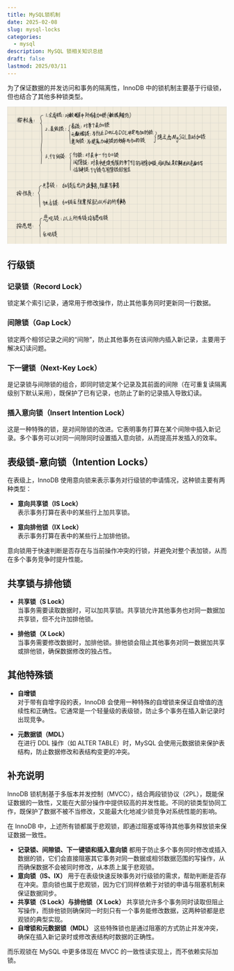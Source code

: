 ```yaml
---
title: MySQL锁机制
date: 2025-02-08
slug: mysql-locks
categories:
  - mysql
description: MySQL 锁相关知识总结
draft: false
lastmod: 2025/03/11
---
```

为了保证数据的并发访问和事务的隔离性，InnoDB 中的锁机制主要基于行级锁，但也结合了其他多种锁类型。

![MySQL锁](MySQL锁.jpg)

## 行级锁

### 记录锁（Record Lock）

锁定某个索引记录，通常用于修改操作，防止其他事务同时更新同一行数据。

### 间隙锁（Gap Lock）
锁定两个相邻记录之间的“间隙”，防止其他事务在该间隙内插入新记录，主要用于解决幻读问题。

### 下一键锁（Next-Key Lock）

是记录锁与间隙锁的组合，即同时锁定某个记录及其前面的间隙（在可重复读隔离级别下默认采用），既保护了已有记录，也防止了新的记录插入导致幻读。

### 插入意向锁（Insert Intention Lock）

这是一种特殊的锁，是对间隙锁的改进。它表明事务打算在某个间隙中插入新记录。多个事务可以对同一间隙同时设置插入意向锁，从而提高并发插入的效率。

## 表级锁-意向锁（Intention Locks）

在表级上，InnoDB 使用意向锁来表示事务对行级锁的申请情况，这种锁主要有两种类型：

- **意向共享锁（IS Lock）**  
    表示事务打算在表中的某些行上加共享锁。
    
- **意向排他锁（IX Lock）**  
    表示事务打算在表中的某些行上加排他锁。
    

意向锁用于快速判断是否存在与当前操作冲突的行锁，并避免对整个表加锁，从而在多个事务竞争时提升性能。

## 共享锁与排他锁

- **共享锁（S Lock）**  
    当事务需要读取数据时，可以加共享锁。共享锁允许其他事务也对同一数据加共享锁，但不允许加排他锁。
    
- **排他锁（X Lock）**  
    当事务需要修改数据时，加排他锁。排他锁会阻止其他事务对同一数据加共享或排他锁，确保数据修改的独占性。
    

## 其他特殊锁

- **自增锁**  
    对于带有自增字段的表，InnoDB 会使用一种特殊的自增锁来保证自增值的连续性和正确性。它通常是一个轻量级的表级锁，防止多个事务在插入新记录时出现竞争。
    
- **元数据锁（MDL）**  
    在进行 DDL 操作（如 ALTER TABLE）时，MySQL 会使用元数据锁来保护表结构，防止数据修改和表结构变更的冲突。
    

## 补充说明

InnoDB 锁机制基于多版本并发控制（MVCC），结合两段锁协议（2PL），既能保证数据的一致性，又能在大部分操作中提供较高的并发性能。不同的锁类型协同工作，既保护了数据不被不当修改，又能最大化地减少锁竞争对系统性能的影响。

在 InnoDB 中，上述所有锁都属于悲观锁，即通过阻塞或等待其他事务释放锁来保证数据一致性。

- **记录锁、间隙锁、下一键锁和插入意向锁**
  都用于防止多个事务同时修改或插入数据的锁，它们会直接阻塞其它事务对同一数据或相邻数据范围的写操作，从而确保数据不会被同时修改，从本质上属于悲观锁。
- **意向锁（IS、IX）**
  用于在表级快速反映事务对行级锁的需求，帮助判断是否存在冲突。意向锁也属于悲观锁，因为它们同样依赖于对锁的申请与阻塞机制来保证数据同步。
- **共享锁（S Lock）与排他锁（X Lock）**
  共享锁允许多个事务同时读取但阻止写操作，而排他锁则确保同一时刻只有一个事务能修改数据，这两种锁都是悲观锁的典型实现。
- **自增锁和元数据锁（MDL）**
  这些特殊锁也是通过阻塞的方式防止并发冲突，确保在插入新记录时或修改表结构时数据的正确性。

而乐观锁在 MySQL 中更多体现在 MVCC 的一致性读实现上，而不依赖实际加锁。
